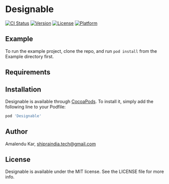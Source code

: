 # Designable

[![CI Status](https://img.shields.io/travis/amalenduk/Designable.svg?style=flat)](https://travis-ci.org/amalenduk/Designable)
[![Version](https://img.shields.io/cocoapods/v/Designable.svg?style=flat)](https://cocoapods.org/pods/Designable)
[![License](https://img.shields.io/cocoapods/l/Designable.svg?style=flat)](https://cocoapods.org/pods/Designable)
[![Platform](https://img.shields.io/cocoapods/p/Designable.svg?style=flat)](https://cocoapods.org/pods/Designable)

## Example

To run the example project, clone the repo, and run `pod install` from the Example directory first.

## Requirements

## Installation

Designable is available through [CocoaPods](https://cocoapods.org). To install
it, simply add the following line to your Podfile:

```ruby
pod 'Designable'
```

## Author

Amalendu Kar, shipraindia.tech@gmail.com

## License

Designable is available under the MIT license. See the LICENSE file for more info.
